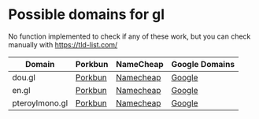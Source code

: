 # Possible domains for gl

No function implemented to check if any of these work, but you can check manually with https://tld-list.com/

| Domain | Porkbun | NameCheap | Google Domains |
|---|---|---|---|
| dou.gl | [Porkbun](https://porkbun.com/checkout/search?prb=e814663da1&tlds=&idnLanguage=&search=search&q=dou.gl) | [Namecheap](https://www.namecheap.com/domains/registration/results/?domain=dou.gl) | [Google](https://domains.google.com/registrar/search?searchTerm=dou.gl) |
| en.gl | [Porkbun](https://porkbun.com/checkout/search?prb=e814663da1&tlds=&idnLanguage=&search=search&q=en.gl) | [Namecheap](https://www.namecheap.com/domains/registration/results/?domain=en.gl) | [Google](https://domains.google.com/registrar/search?searchTerm=en.gl) |
| pteroylmono.gl | [Porkbun](https://porkbun.com/checkout/search?prb=e814663da1&tlds=&idnLanguage=&search=search&q=pteroylmono.gl) | [Namecheap](https://www.namecheap.com/domains/registration/results/?domain=pteroylmono.gl) | [Google](https://domains.google.com/registrar/search?searchTerm=pteroylmono.gl) |
